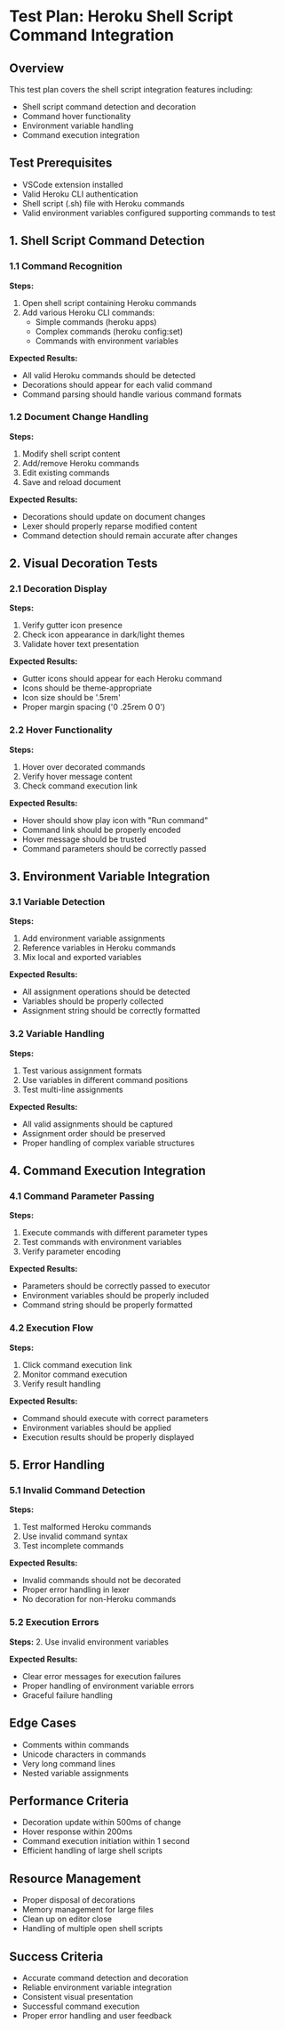 # Test Plan: Heroku Shell Script Command Integration

## Overview

This test plan covers the shell script integration features including:

- Shell script command detection and decoration
- Command hover functionality
- Environment variable handling
- Command execution integration

## Test Prerequisites

- VSCode extension installed
- Valid Heroku CLI authentication
- Shell script (.sh) file with Heroku commands
- Valid environment variables configured supporting commands to test

## 1. Shell Script Command Detection

### 1.1 Command Recognition

**Steps:**

1. Open shell script containing Heroku commands
2. Add various Heroku CLI commands:
   - Simple commands (heroku apps)
   - Complex commands (heroku config:set)
   - Commands with environment variables

**Expected Results:**

- All valid Heroku commands should be detected
- Decorations should appear for each valid command
- Command parsing should handle various command formats

### 1.2 Document Change Handling

**Steps:**

1. Modify shell script content
2. Add/remove Heroku commands
3. Edit existing commands
4. Save and reload document

**Expected Results:**

- Decorations should update on document changes
- Lexer should properly reparse modified content
- Command detection should remain accurate after changes

## 2. Visual Decoration Tests

### 2.1 Decoration Display

**Steps:**

1. Verify gutter icon presence
2. Check icon appearance in dark/light themes
3. Validate hover text presentation

**Expected Results:**

- Gutter icons should appear for each Heroku command
- Icons should be theme-appropriate
- Icon size should be '.5rem'
- Proper margin spacing ('0 .25rem 0 0')

### 2.2 Hover Functionality

**Steps:**

1. Hover over decorated commands
2. Verify hover message content
3. Check command execution link

**Expected Results:**

- Hover should show play icon with "Run command"
- Command link should be properly encoded
- Hover message should be trusted
- Command parameters should be correctly passed

## 3. Environment Variable Integration

### 3.1 Variable Detection

**Steps:**

1. Add environment variable assignments
2. Reference variables in Heroku commands
3. Mix local and exported variables

**Expected Results:**

- All assignment operations should be detected
- Variables should be properly collected
- Assignment string should be correctly formatted

### 3.2 Variable Handling

**Steps:**

1. Test various assignment formats
2. Use variables in different command positions
3. Test multi-line assignments

**Expected Results:**

- All valid assignments should be captured
- Assignment order should be preserved
- Proper handling of complex variable structures

## 4. Command Execution Integration

### 4.1 Command Parameter Passing

**Steps:**

1. Execute commands with different parameter types
2. Test commands with environment variables
3. Verify parameter encoding

**Expected Results:**

- Parameters should be correctly passed to executor
- Environment variables should be properly included
- Command string should be properly formatted

### 4.2 Execution Flow

**Steps:**

1. Click command execution link
2. Monitor command execution
3. Verify result handling

**Expected Results:**

- Command should execute with correct parameters
- Environment variables should be applied
- Execution results should be properly displayed

## 5. Error Handling

### 5.1 Invalid Command Detection

**Steps:**

1. Test malformed Heroku commands
2. Use invalid command syntax
3. Test incomplete commands

**Expected Results:**

- Invalid commands should not be decorated
- Proper error handling in lexer
- No decoration for non-Heroku commands

### 5.2 Execution Errors

**Steps:** 2. Use invalid environment variables

**Expected Results:**

- Clear error messages for execution failures
- Proper handling of environment variable errors
- Graceful failure handling

## Edge Cases

- Comments within commands
- Unicode characters in commands
- Very long command lines
- Nested variable assignments

## Performance Criteria

- Decoration update within 500ms of change
- Hover response within 200ms
- Command execution initiation within 1 second
- Efficient handling of large shell scripts

## Resource Management

- Proper disposal of decorations
- Memory management for large files
- Clean up on editor close
- Handling of multiple open shell scripts

## Success Criteria

- Accurate command detection and decoration
- Reliable environment variable integration
- Consistent visual presentation
- Successful command execution
- Proper error handling and user feedback
